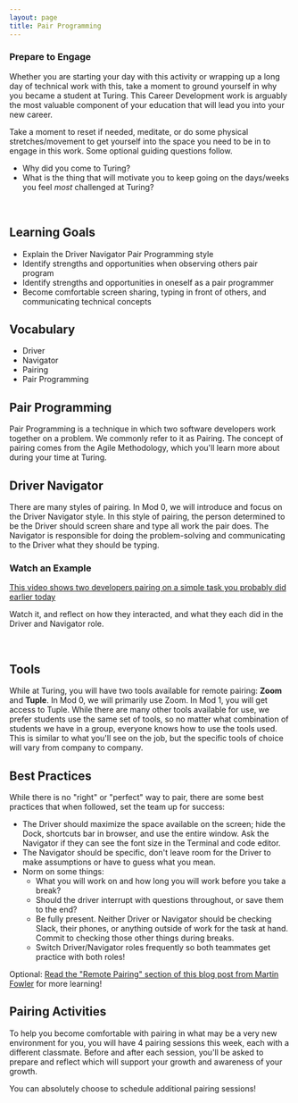 ```yaml
---
layout: page
title: Pair Programming
---
```


<div class="s-card s-border-yellow-500">
  <h3>Prepare to Engage</h3>
  <p>Whether you are starting your day with this activity or wrapping up a long day of technical work with this, take a moment to ground yourself in why you became a student at Turing. This Career Development work is arguably the most valuable component of your education that will lead you into your new career.</p>
  <p>Take a moment to reset if needed, meditate, or do some physical stretches/movement to get yourself into the space you need to be in to engage in this work. Some optional guiding questions follow.</p>
  <ul>
    <li>Why did you come to Turing?</li>
    <li>What is the thing that will motivate you to keep going on the days/weeks you feel <em>most</em> challenged at Turing?</li>
  </ul>
</div>
<br>

## Learning Goals

- Explain the Driver Navigator Pair Programming style
- Identify strengths and opportunities when observing others pair program
- Identify strengths and opportunities in oneself as a pair programmer
- Become comfortable screen sharing, typing in front of others, and communicating technical concepts

## Vocabulary

- <span class="vocab">Driver</span>
- <span class="vocab">Navigator</span>
- <span class="vocab">Pairing</span>
- <span class="vocab">Pair Programming</span>

## Pair Programming

<span class="vocab">Pair Programming</span> is a technique in which two software developers work together on a problem. We commonly refer to it as <span class="vocab">Pairing</span>. The concept of pairing comes from the Agile Methodology, which you'll learn more about during your time at Turing.

## Driver Navigator

There are many styles of pairing. In Mod 0, we will introduce and focus on the Driver Navigator style. In this style of pairing, the person determined to be the <span class="vocab">Driver</span> should screen share and type all work the pair does. The <span class="vocab">Navigator</span> is responsible for doing the problem-solving and communicating to the Driver what they should be typing.

<div class="s-card">
  <h3>Watch an Example</h3>
  <p><a href="https://turingschool.zoom.us/rec/share/EC89i-P37Wnke3mSf0_Jk4nCTkP4CUgm97IXmSJAYYog1FdBYkDdzlGdsHMXG2Oq.ksixjk2usE-Cvhz0?startTime=1646316847000" target="blank">This video shows two developers pairing on a simple task you probably did earlier today</a></p>
  <p>Watch it, and reflect on how they interacted, and what they each did in the Driver and Navigator role.</p>
</div>
<br>

## Tools

While at Turing, you will have two tools available for remote pairing: **Zoom** and **Tuple**. In Mod 0, we will primarily use Zoom. In Mod 1, you will get access to Tuple. While there are many other tools available for use, we prefer students use the same set of tools, so no matter what combination of students we have in a group, everyone knows how to use the tools used. This is similar to what you'll see on the job, but the specific tools of choice will vary from company to company.

## Best Practices

While there is no "right" or "perfect" way to pair, there are some best practices that when followed, set the team up for success:
- The Driver should maximize the space available on the screen; hide the Dock, shortcuts bar in browser, and use the entire window. Ask the Navigator if they can see the font size in the Terminal and code editor.
- The Navigator should be specific, don't leave room for the Driver to make assumptions or have to guess what you mean.
- Norm on some things:
  - What you will work on and how long you will work before you take a break?
  - Should the driver interrupt with questions throughout, or save them to the end?
  - Be fully present. Neither Driver or Navigator should be checking Slack, their phones, or anything outside of work for the task at hand. Commit to checking those other things during breaks.
  - Switch Driver/Navigator roles frequently so both teammates get practice with both roles!

Optional: [Read the "Remote Pairing" section of this blog post from Martin Fowler](https://martinfowler.com/articles/on-pair-programming.html#RemotePairing) for more learning!

## Pairing Activities

To help you become comfortable with pairing in what may be a very new environment for you, you will have 4 pairing sessions this week, each with a different classmate. Before and after each session, you'll be asked to prepare and reflect which will support your growth and awareness of your growth.

You can absolutely choose to schedule additional pairing sessions!

<br>
<br>
